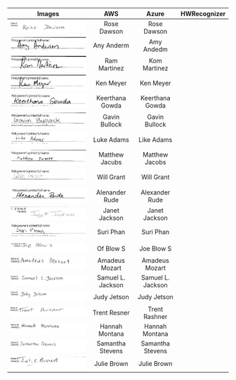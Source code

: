
Images                        |  AWS                      | Azure                       |HWRecognizer
:----------------------------:|:-------------------------:|:-------------------------:|:-------------------------:
![](https://github.com/joaopauloucf/HWRecognizer/blob/main/Results/Image/Name_10_Rose%20Dawson.JPG) | Rose Dawson | Rose Dawson
![](https://github.com/joaopauloucf/HWRecognizer/blob/main/Results/Image/Name_11_Amy%20Anderson.JPG) | Any Anderm | Amy Andedm
![](https://github.com/joaopauloucf/HWRecognizer/blob/main/Results/Image/Name_12_Ram%20Martinez.JPG) | Ram Martinez | Kom Martinez
![](https://github.com/joaopauloucf/HWRecognizer/blob/main/Results/Image/Name_13_Ken%20Meyer.JPG) | Ken Meyer  | Ken Meyer
![](https://github.com/joaopauloucf/HWRecognizer/blob/main/Results/Image/Name_14_Keerthana%20Gowda.JPG) | Keerthana Gowda  | Keerthana Gowda
![](https://github.com/joaopauloucf/HWRecognizer/blob/main/Results/Image/Name_15_Gavin%20Bullock.JPG) | Gavin Bullock  | Gavin Bullock
![](https://github.com/joaopauloucf/HWRecognizer/blob/main/Results/Image/Name_16_Luke%20Adams.JPG) | Luke Adams | Like Adams
![](https://github.com/joaopauloucf/HWRecognizer/blob/main/Results/Image/Name_17_Matthew%20Jacobs.JPG) | Matthew Jacubs | Matthew Jacobs
![](https://github.com/joaopauloucf/HWRecognizer/blob/main/Results/Image/Name_18_Will%20Grant.JPG) | Will Grant | Will Grant
![](https://github.com/joaopauloucf/HWRecognizer/blob/main/Results/Image/Name_19_Alexander%20Rude.JPG) | Alenander Rude | Alexander Rude
![](https://github.com/joaopauloucf/HWRecognizer/blob/main/Results/Image/Name_1_Janet%20Jackson.JPG) | Janet Jackson | Janet Jackson
![](https://github.com/joaopauloucf/HWRecognizer/blob/main/Results/Image/Name_20_Suri%20Phan.JPG) | Suri Phan | Suri Phan
![](https://github.com/joaopauloucf/HWRecognizer/blob/main/Results/Image/Name_2_Joe%20Blow%20S.JPG) | Of Blow S | Joe Blow S
![](https://github.com/joaopauloucf/HWRecognizer/blob/main/Results/Image/Name_3_Amadeus%20Mozart.JPG) | Amadeus Mozart | Amadeus Mozart
![](https://github.com/joaopauloucf/HWRecognizer/blob/main/Results/Image/Name_4_Samuel%20L%20Jackson.JPG) | Samuel L. Jackson | Samuel L. Jackson
![](https://github.com/joaopauloucf/HWRecognizer/blob/main/Results/Image/Name_5_Judy%20Jetson.JPG) | Judy Jetson | Judy Jetson
![](https://github.com/joaopauloucf/HWRecognizer/blob/main/Results/Image/Name_6_Trent%20Resner.JPG) | Trent Resner | Trent Rashner
![](https://github.com/joaopauloucf/HWRecognizer/blob/main/Results/Image/Name_7_Hannah%20Montana.JPG) | Hannah Montana | Hannah Montana
![](https://github.com/joaopauloucf/HWRecognizer/blob/main/Results/Image/Name_8_Samantha%20Stevens.JPG) | Samantha Stevens | Samantha Stevens
![](https://github.com/joaopauloucf/HWRecognizer/blob/main/Results/Image/Name_9_Julie%20Brown.JPG) | Julie Brown | Julie Brown
